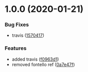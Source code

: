 # 1.0.0 (2020-01-21)


### Bug Fixes

* travis ([1570417](https://github.com/LabShare/ls-font/commit/15704175116b48bada26651bb8d0386ab91c958e))


### Features

* added travis ([f0963d1](https://github.com/LabShare/ls-font/commit/f0963d1bdaf7dcb608fb363df7352c035149481d))
* removed fontello ref ([0a7e47f](https://github.com/LabShare/ls-font/commit/0a7e47f026dc66df15e955271fc52c6bbfa4cf69))
